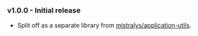 ### v1.0.0 - Initial release
- Split off as a separate library from [mistralys/application-utils](https://github.com/Mistralys/application-utils).
